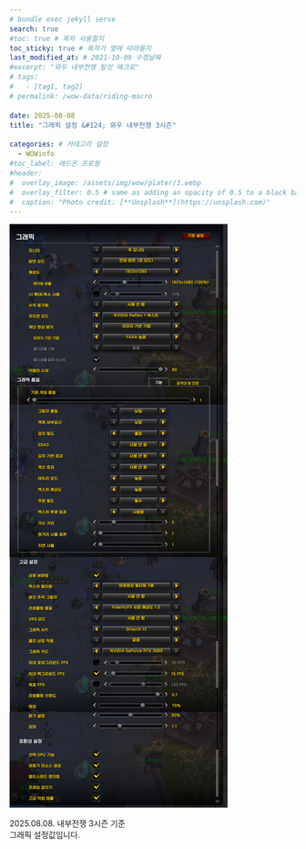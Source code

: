 ```yaml
---
# bundle exec jekyll serve
search: true
#toc: true # 목차 사용할지
toc_sticky: true # 목차가 옆에 따라올지
last_modified_at: # 2021-10-09 수정날짜
#excerpt: "와우 내부전쟁 탈것 매크로"
# tags:
#   - [tag1, tag2]
# permalink: /wow-data/riding-macro

date: 2025-08-08
title: "그래픽 설정 &#124; 와우 내부전쟁 3시즌"

categories: # 카테고리 설정
  - WOWinfo
#toc_label: 애드온 프로필
#header:
#  overlay_image: /assets/img/wow/plater/1.webp
#  overlay_filter: 0.5 # same as adding an opacity of 0.5 to a black background
#  caption: "Photo credit: [**Unsplash**](https://unsplash.com)"
---
```

![alt text](/assets/img/wow/wowinfo/2025-08-08-wowinfo-graphic/1.webp)

2025.08.08. 내부전쟁 3시즌 기준  
그래픽 설정값입니다.